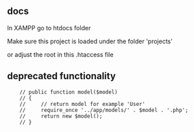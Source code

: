 ## docs

In XAMPP go to htdocs folder

Make sure this project is loaded under the folder 'projects'

or adjust the root in this .htaccess file

## deprecated functionality

```
    // public function model($model)
    // {
    //     // return model for example 'User'
    //     require_once '../app/models/' . $model . '.php';
    //     return new $model();
    // }
```
